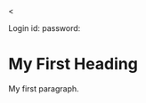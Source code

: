 <<!DOCTYPE html>
<html>
<title> Login from. </title>
Login id:
password:

<body>

<h1>My First Heading</h1>

<p>My first paragraph.</p>

</body>
</html>
